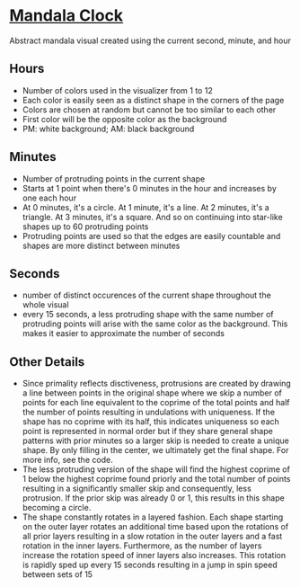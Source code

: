 # [Mandala Clock](https://lankaraniamir.github.io/mandala-clock/)
Abstract mandala visual created using the current second, minute, and hour 

## Hours
  - Number of colors used in the visualizer from 1 to 12
  - Each color is easily seen as a distinct shape in the corners of the page
  - Colors are chosen at random but cannot be too similar to each other
  - First color will be the opposite color as the background
  - PM: white background;  AM: black background

## Minutes
  - Number of protruding points in the current shape
  - Starts at 1 point when there's 0 minutes in the hour and increases by one each hour
  - At 0 minutes, it's a circle. At 1 minute, it's a line. At 2 minutes, it's a triangle. At 3 minutes, it's a square. And so on continuing into star-like
shapes up to 60 protruding points
  - Protruding points are used so that the edges are easily countable and shapes are more distinct between minutes

## Seconds
  - number of distinct occurences of the current shape throughout the whole visual
  - every 15 seconds, a less protruding shape with the same number of protruding points will arise with the same color as the background. This makes it easier to approximate the number of seconds

## Other Details
  - Since primality reflects disctiveness, protrusions are created by drawing a line between points in the original shape where we skip a number of points for each line equivalent to the coprime of the total points and half the number of points resulting in undulations with uniqueness. If the shape has no coprime with its half, this indicates uniqueness so each point is represented in normal order but if they share general shape patterns with prior minutes so a larger skip is needed to create a unique shape. By only filling in the center, we ultimately get the final shape. For more info, see the code.
  - The less protruding version of the shape will find the highest coprime of 1 below the highest coprime found priorly and the total number of points resulting in a significantly smaller skip and consequently, less protrusion. If the prior skip was already 0 or 1, this results in this shape becoming a circle.
  - The shape constantly rotates in a layered fashion. Each shape starting on the outer layer rotates an additional time based upon the rotations of all prior layers resulting in a slow rotation in the outer layers and a fast rotation in the inner layers. Furthermore, as the number of layers increase the rotation speed of inner layers also increases. This rotation is rapidly sped up every 15 seconds resulting in a jump in spin speed between sets of 15
